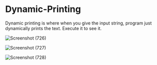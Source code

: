 # Dynamic-Printing
Dynamic printing is where when you give the input string, program just dynamically prints the text. Execute it to see it.

![Screenshot (726)](https://github.com/manush1729/Dynamic-Printing/assets/93378378/351d92fb-5e99-42cf-938f-e4afed4f36a0)

![Screenshot (727)](https://github.com/manush1729/Dynamic-Printing/assets/93378378/01ebec79-9b1a-4a0c-a97d-38fecc1ba20c)


![Screenshot (728)](https://github.com/manush1729/Dynamic-Printing/assets/93378378/5cea5b23-bd66-4983-a882-e3f6022218d3)
